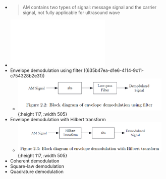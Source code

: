 - > AM contains two types of signal: message signal and the carrier signal, not fully applicable for ultrasound wave
- ![Envelop Detection Categories](EnvelopeDetection.pdf)
- Envelope demodulation using filter ((635b47ea-d1e6-4114-9c11-c754328b2e31))
	- ![](../assets/envelope_demodulation_filter.png){:height 117, :width 505}
- Envelope demodulation with Hilbert transform
	- ![](../assets/envelope_demodulation_hilbert.png){:height 117, :width 505}
- Coherent demodulation
- Square-law demodulation
- Quadrature demodulation